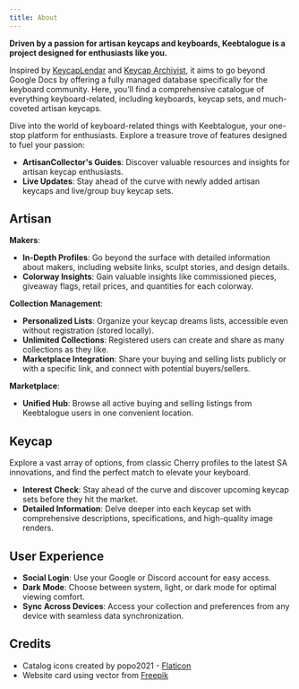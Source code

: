 ```yaml
---
title: About
---
```


**Driven by a passion for artisan keycaps and keyboards, Keebtalogue is a project designed for enthusiasts like you.**

Inspired by [KeycapLendar](https://keycaplendar.firebaseapp.com/) and [Keycap Archivist](https://keycap-archivist.com), it aims to go beyond Google Docs by offering a fully managed database specifically for the keyboard community. Here, you'll find a comprehensive catalogue of everything keyboard-related, including keyboards, keycap sets, and much-coveted artisan keycaps.

Dive into the world of keyboard-related things with Keebtalogue, your one-stop platform for enthusiasts. Explore a treasure trove of features designed to fuel your passion:

- **ArtisanCollector's Guides**: Discover valuable resources and insights for artisan keycap enthusiasts.
- **Live Updates**: Stay ahead of the curve with newly added artisan keycaps and live/group buy keycap sets.

## Artisan
**Makers**:
- **In-Depth Profiles**: Go beyond the surface with detailed information about makers, including website links, sculpt stories, and design details.
- **Colorway Insights**: Gain valuable insights like commissioned pieces, giveaway flags, retail prices, and quantities for each colorway.

**Collection Management**:
- **Personalized Lists**: Organize your keycap dreams lists, accessible even without registration (stored locally).
- **Unlimited Collections**: Registered users can create and share as many collections as they like.
- **Marketplace Integration**: Share your buying and selling lists publicly or with a specific link, and connect with potential buyers/sellers.

**Marketplace**:
- **Unified Hub**: Browse all active buying and selling listings from Keebtalogue users in one convenient location.

## Keycap
Explore a vast array of options, from classic Cherry profiles to the latest SA innovations, and find the perfect match to elevate your keyboard.
- **Interest Check**: Stay ahead of the curve and discover upcoming keycap sets before they hit the market.
- **Detailed Information**: Delve deeper into each keycap set with comprehensive descriptions, specifications, and high-quality image renders.

## User Experience
- **Social Login**: Use your Google or Discord account for easy access.
- **Dark Mode**: Choose between system, light, or dark mode for optimal viewing comfort.
- **Sync Across Devices**: Access your collection and preferences from any device with seamless data synchronization.

## Credits
- Catalog icons created by popo2021 - [Flaticon](https://www.flaticon.com/free-icon/catalog_5832440)
- Website card using vector from [Freepik](https://www.freepik.com/free-vector/technology-background_4219798.htm)
